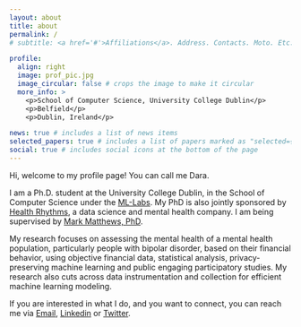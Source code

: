 ```yaml
---
layout: about
title: about
permalink: /
# subtitle: <a href='#'>Affiliations</a>. Address. Contacts. Moto. Etc.

profile:
  align: right
  image: prof_pic.jpg
  image_circular: false # crops the image to make it circular
  more_info: >
    <p>School of Computer Science, University College Dublin</p>
    <p>Belfield</p>
    <p>Dublin, Ireland</p>

news: true # includes a list of news items
selected_papers: true # includes a list of papers marked as "selected={true}"
social: true # includes social icons at the bottom of the page
---
```


Hi, welcome to my profile page! You can call me Dara.

I am a Ph.D. student at the University College Dublin, in the School of Computer Science under the [ML-Labs](https://www.ml-labs.ie/). My PhD is also jointly sponsored by [Health Rhythms](https://www.healthrhythms.com/), a data science and mental health company. I am being supervised by [Mark Matthews, PhD](https://people.ucd.ie/mark.matthews).

My research focuses on assessing the mental health of a mental health population, particularly people with bipolar disorder, based on their financial behavior, using objective financial data, statistical analysis, privacy-preserving machine learning and public engaging participatory studies. My research also cuts across data instrumentation and collection for efficient machine learning modeling.

If you are interested in what I do, and you want to connect, you can reach me via [Email](oluwadara.adedeji@ucdconnect.ie), [Linkedin](https://www.linkedin.com/in/oluwadara-adedeji-183770106/) or [Twitter](https://twitter.com/darasiemi).
